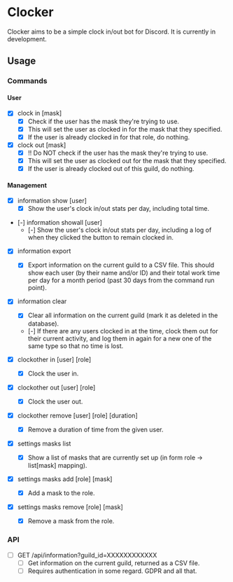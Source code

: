 # Clocker

Clocker aims to be a simple clock in/out bot for Discord.
It is currently in development.

## Usage

### Commands

#### User

- [x] clock in [mask]
    - [x] Check if the user has the mask they're trying to use.
    - [x] This will set the user as clocked in for the mask that they specified.
    - [x] If the user is already clocked in for that role, do nothing.
- [x] clock out [mask]
    - [x] !! Do NOT check if the user has the mask they're trying to use.
    - [x] This will set the user as clocked out for the mask that they specified.
    - [x] If the user is already clocked out of this guild, do nothing.

#### Management

- [x] information show [user]
    - [x] Show the user's clock in/out stats per day, including total time.
- [-] information showall [user]
    - [-] Show the user's clock in/out stats per day, including a log of when
    they clicked the button to remain clocked in.
- [x] information export
    - [x] Export information on the current guild to a CSV file. This should
    show each user (by their name and/or ID) and their total work time per day
    for a month period (past 30 days from the command run point).
- [x] information clear
    - [x] Clear all information on the current guild (mark it as deleted in
    the database).
    - [-] If there are any users clocked in at the time, clock them out for
    their current activity, and log them in again for a new one of the same
    type so that no time is lost.

- [x] clockother in [user] [role]
    - [x] Clock the user in.
- [x] clockother out [user] [role]
    - [x] Clock the user out.
- [x] clockother remove [user] [role] [duration]
    - [x] Remove a duration of time from the given user.

- [x] settings masks list
    - [x] Show a list of masks that are currently set up
    (in form role -> list[mask] mapping).
- [x] settings masks add [role] [mask]
    - [x] Add a mask to the role.
- [x] settings masks remove [role] [mask]
    - [x] Remove a mask from the role.

### API

- [ ] GET /api/information?guild_id=XXXXXXXXXXXX
    - [ ] Get information on the current guild, returned as a CSV file.
    - [ ] Requires authentication in some regard. GDPR and all that.
